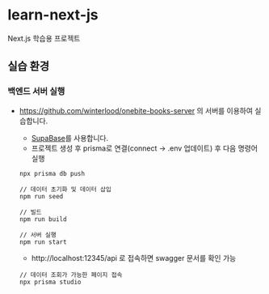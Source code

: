 # learn-next-js
Next.js 학습용 프로젝트

## 실습 환경
### 백엔드 서버 실행
- https://github.com/winterlood/onebite-books-server 의 서버를 이용하여 실습합니다.
  - [SupaBase](https://supabase.com/)를 사용합니다.
  - 프로젝트 생성 후 prisma로 연결(connect -> .env 업데이트) 후 다음 명령어 실행
  ```
  npx prisma db push
  ```
  ```
  // 데이터 초기화 및 데이터 삽입
  npm run seed
  ```
  ```
  // 빌드
  npm run build
  ```
  ```
  // 서버 실행
  npm run start
  ```
  - http://localhost:12345/api 로 접속하면 swagger 문서를 확인 가능

  ```
  // 데이터 조회가 가능한 페이지 접속
  npx prisma studio 
  ```
  